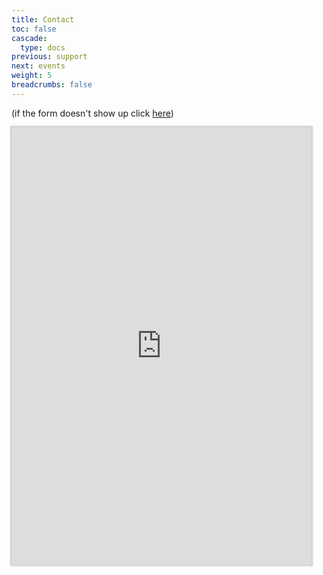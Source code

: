 ```yaml
---
title: Contact
toc: false
cascade:
  type: docs
previous: support
next: events
weight: 5
breadcrumbs: false
---
```

(if the form doesn't show up click [here](https://formstr.app/f/naddr1qvzqqqr4mqpzpafdewsuthj5k8sfre227a6hyn008meuk2jpdg0gl6ltfp809cpfqy2hwumn8ghj7un9d3shjtnyv9kh2uewd9hj7qghwaehxw309aex2mrp0yh8qunfd4skctnwv46z7qgdwaehxw309ahx7uewd3hkcqg7waehxw309aex2mrp0yhxummnw3ezuamfwfjkgmn9wshx5up0qyw8wumn8ghj7mn0wd68ytfsxyh8jcttd95x7mnwv5hxxmmdqyv8wumn8ghj7un9d3shjtnndehhyapwwdhkx6tpdsq3vamnwvaz7tmjv4kxz7fwdehhxarj9e3xzmnyqyghwumn8ghj7mn0wd68yv339e3k7mgqqcc9yapctyuqa0w6ey?viewKey=c709e0eefda9d435fe65e06dbc2a185fb960133bce208301d0772004f822c216))

<iframe src="https://formstr.app/f/naddr1qvzqqqr4mqpzpafdewsuthj5k8sfre227a6hyn008meuk2jpdg0gl6ltfp809cpfqy2hwumn8ghj7un9d3shjtnyv9kh2uewd9hj7qghwaehxw309aex2mrp0yh8qunfd4skctnwv46z7qgdwaehxw309ahx7uewd3hkcqg7waehxw309aex2mrp0yhxummnw3ezuamfwfjkgmn9wshx5up0qyw8wumn8ghj7mn0wd68ytfsxyh8jcttd95x7mnwv5hxxmmdqyv8wumn8ghj7un9d3shjtnndehhyapwwdhkx6tpdsq3vamnwvaz7tmjv4kxz7fwdehhxarj9e3xzmnyqyghwumn8ghj7mn0wd68yv339e3k7mgqqcc9yapctyuqa0w6ey?viewKey=c709e0eefda9d435fe65e06dbc2a185fb960133bce208301d0772004f822c216&hideTitleImage=true" height="700px" width="480px" frameborder="0" style="border-style:none;box-shadow:0px 0px 2px 2px rgba(0,0,0,0.2);" cellspacing="0" ></iframe>
